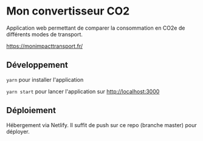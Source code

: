 # Mon convertisseur CO2

Application web permettant de comparer la consommation en CO2e de différents modes de transport.

https://monimpacttransport.fr/

## Développement

`yarn` pour installer l'application

`yarn start` pour lancer l'application sur [http://localhost:3000](http://localhost:3000)

## Déploiement

Hébergement via Netlify. Il suffit de push sur ce repo (branche master) pour déployer.
